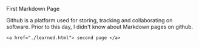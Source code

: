 First Markdown Page

Github is a platform used for storing, tracking and collaborating on software. Prior to this day, I didn't know about Markdown pages on github.

`<a href="./learned.html"> second page </a>`
